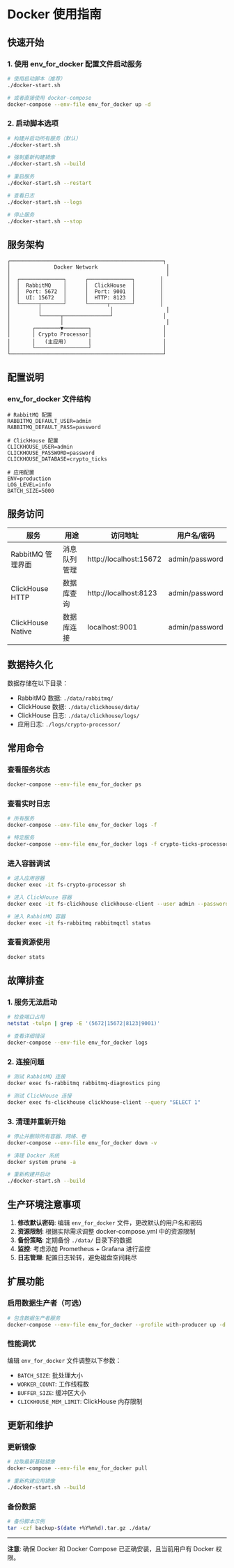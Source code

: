 # Docker 使用指南

## 快速开始

### 1. 使用 env_for_docker 配置文件启动服务

```bash
# 使用启动脚本（推荐）
./docker-start.sh

# 或者直接使用 docker-compose
docker-compose --env-file env_for_docker up -d
```

### 2. 启动脚本选项

```bash
# 构建并启动所有服务（默认）
./docker-start.sh

# 强制重新构建镜像
./docker-start.sh --build

# 重启服务
./docker-start.sh --restart

# 查看日志
./docker-start.sh --logs

# 停止服务
./docker-start.sh --stop
```

## 服务架构

```
┌─────────────────────────────────────────────────┐
│              Docker Network                      │
│                                                  │
│  ┌──────────────┐      ┌──────────────┐        │
│  │  RabbitMQ    │      │  ClickHouse  │        │
│  │  Port: 5672  │      │  Port: 9001  │        │
│  │  UI: 15672   │      │  HTTP: 8123  │        │
│  └──────┬───────┘      └──────┬───────┘        │
│         │                      │                 │
│         └──────┬───────────────┘                │
│                │                                 │
│       ┌────────▼────────┐                       │
│       │ Crypto Processor│                       │
│       │   (主应用)       │                       │
│       └─────────────────┘                       │
└─────────────────────────────────────────────────┘
```

## 配置说明

### env_for_docker 文件结构

```env
# RabbitMQ 配置
RABBITMQ_DEFAULT_USER=admin
RABBITMQ_DEFAULT_PASS=password

# ClickHouse 配置
CLICKHOUSE_USER=admin
CLICKHOUSE_PASSWORD=password
CLICKHOUSE_DATABASE=crypto_ticks

# 应用配置
ENV=production
LOG_LEVEL=info
BATCH_SIZE=5000
```

## 服务访问

| 服务 | 用途 | 访问地址 | 用户名/密码 |
|------|------|----------|-------------|
| RabbitMQ 管理界面 | 消息队列管理 | http://localhost:15672 | admin/password |
| ClickHouse HTTP | 数据库查询 | http://localhost:8123 | admin/password |
| ClickHouse Native | 数据库连接 | localhost:9001 | admin/password |

## 数据持久化

数据存储在以下目录：
- RabbitMQ 数据: `./data/rabbitmq/`
- ClickHouse 数据: `./data/clickhouse/data/`
- ClickHouse 日志: `./data/clickhouse/logs/`
- 应用日志: `./logs/crypto-processor/`

## 常用命令

### 查看服务状态
```bash
docker-compose --env-file env_for_docker ps
```

### 查看实时日志
```bash
# 所有服务
docker-compose --env-file env_for_docker logs -f

# 特定服务
docker-compose --env-file env_for_docker logs -f crypto-ticks-processor
```

### 进入容器调试
```bash
# 进入应用容器
docker exec -it fs-crypto-processor sh

# 进入 ClickHouse 容器
docker exec -it fs-clickhouse clickhouse-client --user admin --password password

# 进入 RabbitMQ 容器
docker exec -it fs-rabbitmq rabbitmqctl status
```

### 查看资源使用
```bash
docker stats
```

## 故障排查

### 1. 服务无法启动
```bash
# 检查端口占用
netstat -tulpn | grep -E '(5672|15672|8123|9001)'

# 查看详细错误
docker-compose --env-file env_for_docker logs
```

### 2. 连接问题
```bash
# 测试 RabbitMQ 连接
docker exec fs-rabbitmq rabbitmq-diagnostics ping

# 测试 ClickHouse 连接
docker exec fs-clickhouse clickhouse-client --query "SELECT 1"
```

### 3. 清理并重新开始
```bash
# 停止并删除所有容器、网络、卷
docker-compose --env-file env_for_docker down -v

# 清理 Docker 系统
docker system prune -a

# 重新构建并启动
./docker-start.sh --build
```

## 生产环境注意事项

1. **修改默认密码**: 编辑 `env_for_docker` 文件，更改默认的用户名和密码
2. **资源限制**: 根据实际需求调整 docker-compose.yml 中的资源限制
3. **备份策略**: 定期备份 `./data/` 目录下的数据
4. **监控**: 考虑添加 Prometheus + Grafana 进行监控
5. **日志管理**: 配置日志轮转，避免磁盘空间耗尽

## 扩展功能

### 启用数据生产者（可选）
```bash
# 包含数据生产者服务
docker-compose --env-file env_for_docker --profile with-producer up -d
```

### 性能调优
编辑 `env_for_docker` 文件调整以下参数：
- `BATCH_SIZE`: 批处理大小
- `WORKER_COUNT`: 工作线程数
- `BUFFER_SIZE`: 缓冲区大小
- `CLICKHOUSE_MEM_LIMIT`: ClickHouse 内存限制

## 更新和维护

### 更新镜像
```bash
# 拉取最新基础镜像
docker-compose --env-file env_for_docker pull

# 重新构建应用镜像
./docker-start.sh --build
```

### 备份数据
```bash
# 备份脚本示例
tar -czf backup-$(date +%Y%m%d).tar.gz ./data/
```

---

**注意**: 确保 Docker 和 Docker Compose 已正确安装，且当前用户有 Docker 权限。